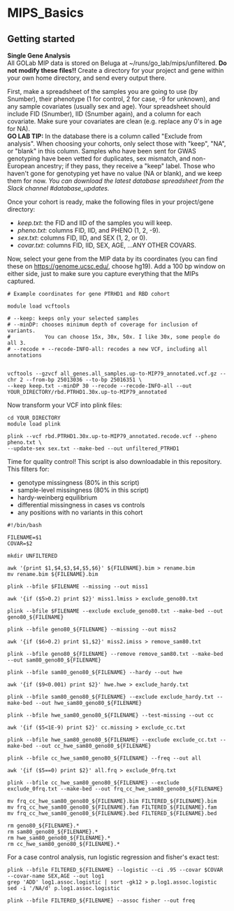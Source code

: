 # MIPS_Basics

## Getting started

**Single Gene Analysis**  
All GOLab MIP data is stored on Beluga at ~/runs/go_lab/mips/unfiltered. **Do not modify these files!!** Create a directory for your project and gene within your own home directory, and send every output there.  
  
First, make a spreadsheet of the samples you are going to use (by Snumber), their phenotype (1 for control, 2 for case, -9 for unknown), and any sample covariates (usually sex and age). Your spreadsheet should include FID (Snumber), IID (Snumber again), and a column for each covariate. Make sure your covariates are clean (e.g. replace any 0's in age for NA).  
**GO LAB TIP:** In the database there is a column called "Exclude from analysis". When choosing your cohorts, only select those with "keep", "NA", or "blank" in this column. Samples who have been sent for GWAS genotyping have been vetted for duplicates, sex mismatch, and non-European ancestry; if they pass, they receive a "keep" label. Those who haven't gone for genotyping yet have no value (NA or blank), and we keep them for now. *You can download the latest database spreadsheet from the Slack channel #database_updates.*  
  
Once your cohort is ready, make the following files in your project/gene directory:
* *keep.txt*: the FID and IID of the samples you will keep.  
* *pheno.txt*: columns FID, IID, and PHENO (1, 2, -9).  
* *sex.txt*: columns FID, IID, and SEX (1, 2, or 0).  
* *covar.txt*: columns FID, IID, SEX, AGE, ...ANY OTHER COVARS.  
  
Now, select your gene from the MIP data by its coordinates (you can find these on https://genome.ucsc.edu/, choose hg19). Add a 100 bp window on either side, just to make sure you capture everything that the MIPs captured. 

````
# Example coordinates for gene PTRHD1 and RBD cohort 

module load vcftools

# --keep: keeps only your selected samples
# --minDP: chooses minimum depth of coverage for inclusion of variants. 
#           You can choose 15x, 30x, 50x. I like 30x, some people do all 3. 
# --recode + --recode-INFO-all: recodes a new VCF, including all annotations


vcftools --gzvcf all_genes.all_samples.up-to-MIP79_annotated.vcf.gz --chr 2 --from-bp 25013036 --to-bp 25016351 \
--keep keep.txt --minDP 30 --recode --recode-INFO-all --out YOUR_DIRECTORY/rbd.PTRHD1.30x.up-to-MIP79_annotated
````

Now transform your VCF into plink files: 
````
cd YOUR_DIRECTORY
module load plink 

plink --vcf rbd.PTRHD1.30x.up-to-MIP79_annotated.recode.vcf --pheno pheno.txt \
--update-sex sex.txt --make-bed --out unfiltered_PTRHD1
````

Time for quality control! This script is also downloadable in this repository.  
This filters for:  
* genotype missingness (80% in this script)
* sample-level missingness (80% in this script)
* hardy-weinberg equilibrium 
* differential missingness in cases vs controls 
* any positions with no variants in this cohort

````
#!/bin/bash 

FILENAME=$1
COVAR=$2

mkdir UNFILTERED

awk '{print $1,$4,$3,$4,$5,$6}' ${FILENAME}.bim > rename.bim
mv rename.bim ${FILENAME}.bim

plink --bfile $FILENAME --missing --out miss1 

awk '{if ($5>0.2) print $2}' miss1.lmiss > exclude_geno80.txt

plink --bfile $FILENAME --exclude exclude_geno80.txt --make-bed --out geno80_${FILENAME}

plink --bfile geno80_${FILENAME} --missing --out miss2

awk '{if ($6>0.2) print $1,$2}' miss2.imiss > remove_sam80.txt

plink --bfile geno80_${FILENAME} --remove remove_sam80.txt --make-bed --out sam80_geno80_${FILENAME}

plink --bfile sam80_geno80_${FILENAME} --hardy --out hwe

awk '{if ($9<0.001) print $2}' hwe.hwe > exclude_hardy.txt

plink --bfile sam80_geno80_${FILENAME} --exclude exclude_hardy.txt --make-bed --out hwe_sam80_geno80_${FILENAME}

plink --bfile hwe_sam80_geno80_${FILENAME} --test-missing --out cc

awk '{if ($5<1E-9) print $2}' cc.missing > exclude_cc.txt

plink --bfile hwe_sam80_geno80_${FILENAME} --exclude exclude_cc.txt --make-bed --out cc_hwe_sam80_geno80_${FILENAME}

plink --bfile cc_hwe_sam80_geno80_${FILENAME} --freq --out all

awk '{if ($5==0) print $2}' all.frq > exclude_0frq.txt

plink --bfile cc_hwe_sam80_geno80_${FILENAME} --exclude exclude_0frq.txt --make-bed --out frq_cc_hwe_sam80_geno80_${FILENAME}

mv frq_cc_hwe_sam80_geno80_${FILENAME}.bim FILTERED_${FILENAME}.bim
mv frq_cc_hwe_sam80_geno80_${FILENAME}.fam FILTERED_${FILENAME}.fam
mv frq_cc_hwe_sam80_geno80_${FILENAME}.bed FILTERED_${FILENAME}.bed

rm geno80_${FILENAME}.*
rm sam80_geno80_${FILENAME}.*
rm hwe_sam80_geno80_${FILENAME}.*
rm cc_hwe_sam80_geno80_${FILENAME}.*
````
For a case control analysis, run logistic regression and fisher's exact test:

````
plink --bfile FILTERED_${FILENAME} --logistic --ci .95 --covar $COVAR --covar-name SEX,AGE --out log1
grep 'ADD' log1.assoc.logistic | sort -gk12 > p.log1.assoc.logistic
sed -i '/NA/d' p.log1.assoc.logistic

plink --bfile FILTERED_${FILENAME} --assoc fisher --out freq
````
